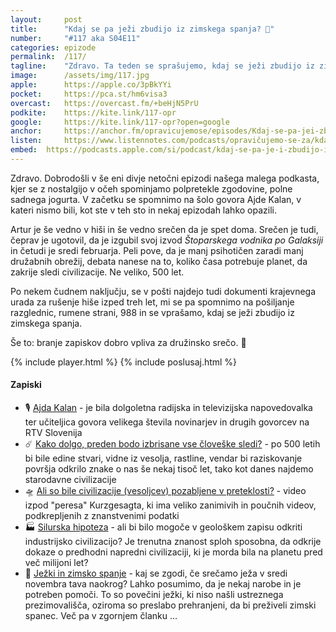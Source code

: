 ```yaml
---
layout: 	post
title:  	"Kdaj se pa ježi zbudijo iz zimskega spanja? 🦔"
number: 	"#117 aka S04E11"
categories:	epizode
permalink:	/117/
tagline: 	"Zdravo. Ta teden se sprašujemo, kdaj se ježi zbudijo iz zimskega spanja, če sploh se in kaj so rumene strani (ter telefonska številka 988). Nostalgični kar se da."
image:		/assets/img/117.jpg
apple:		https://apple.co/3pBkYYi
pocket:		https://pca.st/hm6visa3
overcast:	https://overcast.fm/+beHjN5PrU
podkite:	https://kite.link/117-opr
google:		https://kite.link/117-opr?open=google
anchor:		https://anchor.fm/opravicujemose/episodes/Kdaj-se-pa-jei-zbudijo-iz-zimskega-spanja-e1mpkmc
listen:		https://www.listennotes.com/podcasts/opravičujemo-se-za/kdaj-se-pa-ježi-zbudijo-iz-zec2Pl65ZDw/embed/
embed:	https://podcasts.apple.com/si/podcast/kdaj-se-pa-je-i-zbudijo-iz-zimskega-spanja/id1514750013?i=1000576880305
---
```


Zdravo. Dobrodošli v še eni divje netočni epizodi našega malega podkasta, kjer se z nostalgijo v očeh spominjamo polpretekle zgodovine, polne sadnega jogurta. V začetku se spomnimo na šolo govora Ajde Kalan, v kateri nismo bili, kot ste v teh sto in nekaj epizodah lahko opazili.

Artur je še vedno v hiši in še vedno srečen da je spet doma. Srečen je tudi, čeprav je ugotovil, da je izgubil svoj izvod _Štoparskega vodnika po Galaksiji_ in četudi je sredi februarja. Peli pove, da je manj psihotičen zaradi manj družabnih obrežij, debata nanese na to, koliko časa potrebuje planet, da zakrije sledi civilizacije. Ne veliko, 500 let.

Po nekem čudnem naključju, se v pošti najdejo tudi dokumenti krajevnega urada za rušenje hiše izped treh let, mi se pa spomnimo na pošiljanje razglednic, rumene strani, 988 in se vprašamo, kdaj se ježi zbudijo iz zimskega spanja.

Še to: branje zapiskov dobro vpliva za družinsko srečo. 🤪

{% include player.html %}
{% include poslusaj.html %}

<!--break-->

#### Zapiski

- 🎙 [Ajda Kalan](https://sl.wikipedia.org/wiki/Ajda_Kalan) - je bila dolgoletna radijska in televizijska napovedovalka ter učiteljica govora velikega števila novinarjev in drugih govorcev na RTV Slovenija
- ☄️ [Kako dolgo, preden bodo izbrisane vse človeške sledi?](https://www.newscientist.com/lastword/2215950-how-long-before-all-human-traces-are-wiped-out/) - po 500 letih bi bile edine stvari, vidne iz vesolja, rastline, vendar bi raziskovanje površja odkrilo znake o nas še nekaj tisoč let, tako kot danes najdemo starodavne civilizacije
- 🛸 [Ali so bile civilizacije (vesoljcev) pozabljene v preteklosti?](https://www.youtube.com/watch?v=KRvv0QdruMQ) - video izpod "peresa" Kurzgesagta, ki ima veliko zanimivih in poučnih videov, podkrepljenih z znanstvenimi podatki
- 🏭 [Silurska hipoteza](https://en.wikipedia.org/wiki/Silurian_hypothesis) - ali bi bilo mogoče v geološkem zapisu odkriti industrijsko civilizacijo? Je trenutna znanost sploh sposobna, da odkrije dokaze o predhodni napredni civilizaciji, ki je morda bila na planetu pred več milijoni let?
- 🦔 [Ježki in zimsko spanje](https://www.tednik.si/druzba/8029-veterinar-svetuje-jezki-in-zimsko-spanje) - kaj se zgodi, če srečamo ježa v sredi novembra tava naokrog? Lahko posumimo, da je nekaj narobe in je potreben pomoči. To so povečini ježki, ki niso našli ustreznega prezimovališča, oziroma so preslabo prehranjeni, da bi preživeli zimski spanec. Več pa v zgornjem članku ...